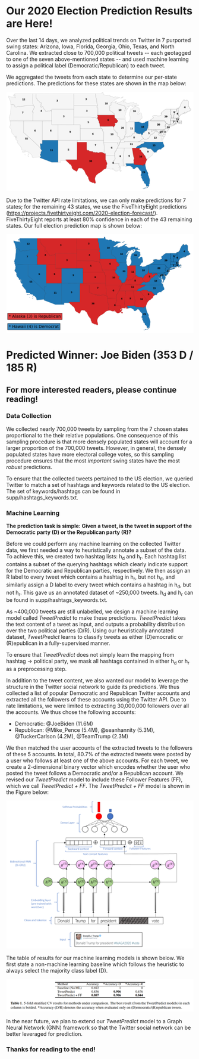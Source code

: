 # Our 2020 Election Prediction Results are Here!

Over the last 14 days, we analyzed political trends on Twitter in 7 purported swing states: Arizona, Iowa, Florida, Georgia, Ohio, Texas, and North Carolina. We extracted close to 700,000 political tweets -- each geotagged to one of the seven above-mentioned states -- and used machine learning to assign a political label (Democratic/Republican) to each tweet.

We aggregated the tweets from each state to determine our per-state predictions. The predictions for these states are shown in the map below:

![image](visual/model_image/map1.PNG)

Due to the Twitter API rate limitations, we can only make predictions for 7 states; for the remaining 43 states, we use the FiveThirtyEight predictions (https://projects.fivethirtyeight.com/2020-election-forecast/). FiveThirtyEight reports at least 80% confidence in each of the 43 remaining states. Our full election prediction map is shown below:

![image](visual/model_image/map2.PNG)

# Predicted Winner: Joe Biden (353 D / 185 R)

## For more interested readers, please continue reading!

### Data Collection

We collected nearly 700,000 tweets by sampling from the 7 chosen states proportional to the their relative populations. One consequence of this sampling procedure is that more densely populated states will account for a larger proportion of the 700,000 tweets. However, in general, the densely populated states have more electoral college votes, so this sampling procedure ensures that the most *important* swing states have the most *robust* predictions. 

To ensure that the collected tweets pertained to the US election, we queried Twitter to match a set of hashtags and keywords related to the US election. The set of keywords/hashtags can be found in supp/hashtags_keywords.txt.

### Machine Learning

**The prediction task is simple: Given a tweet, is the tweet in support of the Democratic party (D) or the Republican party (R)?**

Before we could perform any machine learning on the collected Twitter data, we first needed a way to heuristically annotate a subset of the data. To achieve this, we created two hashtag lists: h<sub>d</sub> and h<sub>r</sub>. Each hashtag list contains a subset of the querying hashtags which clearly indicate support for the Democratic and Republican parties, respectively. We then assign an R label to every tweet which contains a hashtag in h<sub>r</sub>, but not h<sub>d</sub>, and similarly assign a D label to every tweet which contains a hashtag in h<sub>d</sub>, but not h<sub>r</sub>. This gave us an annotated dataset of ~250,000 tweets. h<sub>d</sub> and h<sub>r</sub> can be found in supp/hashtags_keywords.txt.

As ~400,000 tweets are still unlabelled, we design a machine learning model called *TweetPredict* to make these predictions. *TweetPredict* takes the text content of a tweet as input, and outputs a probability distribution over the two political parties (D/R). Using our heuristically annotated dataset, *TweetPredict* learns to classify tweets as either (D)emocratic or (R)epublican in a fully-supervised manner.

To ensure that *TweetPredict* does not simply learn the mapping from hashtag &rarr; political party, we mask all hashtags contained in either h<sub>d</sub> or h<sub>r</sub> as a preprocessing step.

In addition to the tweet content, we also wanted our model to leverage the structure in the Twitter social network to guide its predictions. We thus collected a list of popular Democratic and Republican Twitter accounts and extracted all the followers of these accounts using the Twitter API. Due to rate limitations, we were limited to extracting 30,000,000 followers over all the accounts. We thus chose the following accounts: 
- Democratic: @JoeBiden (11.6M)
- Republican: @Mike_Pence (5.4M), @seanhannity (5.3M), @TuckerCarlson (4.2M), @TeamTrump (2.3M)

We then matched the user accounts of the extracted tweets to the followers of these 5 accounts. In total, 80.7% of the extracted tweets were posted by a user who follows at least one of the above accounts. For each tweet, we create a 2-dimensional binary vector which encodes whether the user who posted the tweet follows a Democratic and/or a Republican account. We revised our *TweetPredict* model to include these Follower Features (FF), which we call *TweetPredict + FF*. The *TweetPredict + FF* model is shown in the Figure below:

![image](visual/model_image/model_image.PNG)

The table of results for our machine learning models is shown below. We first state a non-machine learning baseline which follows the heuristic to always select the majority class label (D).

![image](visual/model_image/table.PNG)

In the near future, we plan to extend our *TweetPredict* model to a Graph Neural Network (GNN) framework so that the Twitter social network can be better leveraged for prediction.

### Thanks for reading to the end!

